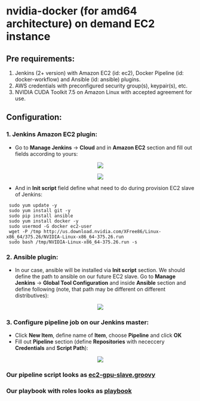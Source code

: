 # nvidia-docker (for amd64 architecture) on demand EC2 instance

## Pre requirements:
1. Jenkins (2+ version) with Amazon EC2 (id: ec2), Docker Pipeline (id: docker-workflow) and Ansible (id: ansible) plugins.
2. AWS credentials with preconfigured security group(s), keypair(s), etc.
3. NVIDIA CUDA Toolkit 7.5 on Amazon Linux with accepted agreement for use.

## Configuration:

### 1. Jenkins Amazon EC2 plugin:

 - Go to **Manage Jenkins** -> **Cloud** and in **Amazon EC2** section and fill out fields according to yours:
 <p align="center">
   <img src="/imgs/ec2_plugin_1.png"/>
 </p>

 <p align="center">
   <img src="/imgs/ec2_plugin_2.png"/>
 </p>

 - And in **Init script** field define what need to do during provision EC2 slave of Jenkins:

 ```
  sudo yum update -y
  sudo yum install git -y
  sudo pip install ansible
  sudo yum install docker -y
  sudo usermod -G docker ec2-user
  wget -P /tmp http://us.download.nvidia.com/XFree86/Linux-x86_64/375.26/NVIDIA-Linux-x86_64-375.26.run
  sudo bash /tmp/NVIDIA-Linux-x86_64-375.26.run -s
 ```

### 2. Ansible plugin:

- In our case, ansible will be installed via **Init script** section. We should define the path to ansible on our future EC2 slave.
Go to **Manage Jenkins** -> **Global Tool Configuration** and inside **Ansible** section and define following (note, that path may be different
on different distributives):

<p align="center">
  <img src="/imgs/ansible_plugin.png"/>
</p>

### 3. Configure pipeline job on our Jenkins master:

- Click **New Item**, define name of **Item**, choose **Pipeline** and click **OK**
- Fill out **Pipeline** section (define **Repositories** with nececcery **Credentials** and **Script Path**):

<p align="center">
  <img src="/imgs/pipeline_config.png"/>
</p>

### Our pipeline script looks as [ec2-gpu-slave.groovy](/jobs/ec2-gpu-slave.groovy)
### Our playbook with roles looks as [playbook](/ansible/aws/cd)
